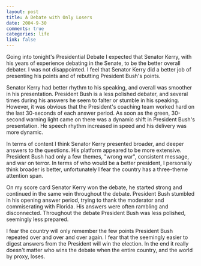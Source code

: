 ```yaml
--- 
layout: post
title: A Debate with Only Losers
date: 2004-9-30
comments: true
categories: life
link: false
---
```

Going into tonight's Presidential Debate I expected that Senator Kerry, with his years of experience debating in the Senate, to be the better overall debater. I was not disappointed. I feel that Senator Kerry did a better job of presenting his points and of rebutting President Bush's points.

Senator Kerry had better rhythm to his speaking, and overall was smoother in his presentation. President Bush is a less polished debater, and several times during his answers he seem to falter or stumble in his speaking. However, it was obvious that the President's coaching team worked hard on the last 30-seconds of each answer period. As soon as the green, 30-second warning light came on there was a dynamic shift in President Bush's presentation. He speech rhythm increased in speed and his delivery was more dynamic.

In terms of content I think Senator Kerry presented broader, and deeper answers to the questions. His platform appeared to be more extensive. President Bush had only a few themes, "wrong war", consistent message, and war on terror. In terms of who would be a better president, I personally think broader is better, unfortunately I fear the country has a three-theme attention span.

On my score card Senator Kerry won the debate, he started strong and continued in the same vein throughout the debate. President Bush stumbled in his opening answer period, trying to thank the moderator and commiserating with Florida. His answers were often rambling and disconnected. Throughout the debate President Bush was less polished, seemingly less prepared.

I fear the country will only remember the few points President Bush repeated over and over and over again. I fear that the seemingly easier to digest answers from the President will win the election. In the end it really doesn't matter who wins the debate when the entire country, and the world by proxy, loses.
